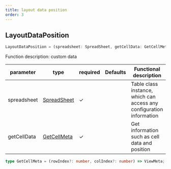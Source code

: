 ```yaml
---
title: layout data position
order: 3
---
```


## LayoutDataPosition

```js
LayoutDataPosition = (spreadsheet: SpreadSheet, getCellData: GetCellMeta) => GetCellMeta
```

Function description: custom data

| parameter   | type                                             | required | Defaults | Functional description                                               |
| ----------- | ------------------------------------------------ | -------- | -------- | -------------------------------------------------------------------- |
| spreadsheet | [SpreadSheet](/docs/api/basic-class/spreadsheet) | ✓        |          | Table class instance, which can access any configuration information |
| getCellData | [GetCellMeta](#viewmeta)                         | ✓        |          | Get information such as cell data and position                       |

```ts
type GetCellMeta = (rowIndex?: number, colIndex?: number) => ViewMeta;
```
